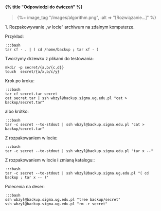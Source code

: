 #### {% title "Odpowiedzi do ćwiczeń" %}

<blockquote>
  {%= image_tag "/images/algorithm.png", :alt => "[Rozwiązanie…]" %}
</blockquote>


1\. Rozpakowywanie „w locie” archiwum na zdalnym komputerze.

Przykład:

    :::bash
    tar cf - . | ( cd /home/backup ; tar xf - )

Tworzymy drzewko z plikami do testowania:


    mkdir -p secret/{a,b/{c,d}}
    touch  secret/{a/x,b/c/y}

Krok po kroku:

    :::bash
    tar cf secret.tar secret
    cat secret.tar | ssh wbzyl@backup.sigma.ug.edu.pl "cat > backup/secret.tar"

albo krótko:

    :::bash
    tar -c secret --to-stdout | ssh wbzyl@backup.sigma.edu.pl "cat > backup/secret.tar"

Z rozpakowaniem w locie:

    :::bash
    tar -c secret --to-stdout | ssh wbzyl@backup.sigma.edu.pl "tar x --"

Z rozpakowaniem w locie i zmianą katalogu::

    :::bash
    tar -c secret --to-stdout | ssh wbzyl@backup.sigma.ug.edu.pl "( cd backup ; tar x -- )"

Polecenia na deser:

    :::bash
    ssh wbzyl@backup.sigma.ug.edu.pl "tree backup/secret"
    ssh wbzyl@backup.sigma.ug.edu.pl "rm -r secret"
